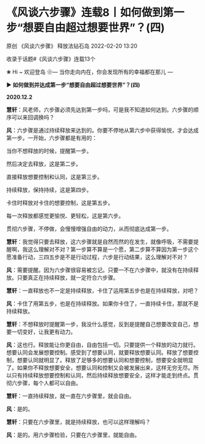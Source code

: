 # 《风谈六步骤》连载8丨如何做到第一步“想要自由超过想要世界”？(四)

原创 《风谈六步骤》 释放法钻石岛 2022-02-20 13:20

收录于话题#《风谈六步骤》连载13个

❀ Hi ~ 欢迎登岛 ❀—  当你走向内在，你会发现所有的幸福都在那儿 —

 




**► 如何做到并达成第一步“想要自由超过想要世界”？(四)**

**2020.12.2**

**慧轩**：风老师，六步骤必须先达到第一步吗，可是我不知道如何达到。六步骤的顺序可以来回调换吗？

**风**：六步骤是通过持续释放来达到的。你要不停地从第六步中获得愉悦，才会达成第一步。一开始，六步骤都是有用的：

当你不想释放的时候，提醒第一步。

然后决定去释放，这是第二步。

直接释放想要控制和认同，这是第三步。

持续释放，保持持续，这是第四步。

卡住时释放对卡住的想要控制，这是第五步。

每一次释放都感觉更愉悦、更轻松，这是第六步。

贯彻六步骤，不停做，会慢慢增强自由的动力，从而彻底达成第一步。

**慧轩**：我觉得只要去释放，这六步骤就是自然而然的在发生，就像呼吸，不需要提醒啊，我这么理解对不对？第一步算不算是一个愿，第二步算不算因为第一步这个愿准备行动，三四五步是不是行动过程，六步是行动结果，这么理解对不对？

**风**：需要提醒。因为六步骤很容易被忘记。只要一不在六步骤中，就没有在持续释放。只要真正在持续释放，就一定符合六步骤。

**慧轩**：一直释放也不一定是持续释放，卡住了运用第五步也是在持续释放，对吧？

**风**：卡住了用第五步，也是在持续释放。如果你卡住了，一直持续卡住，那就不是持续释放。

**慧轩**：不想释放时提醒第一步，我没什么感觉，反到是提醒自己想要改变自己，想要一切变好，让我更有动力。

**风**：这也行。释放能让你更自由，自由包括一切。只要提供一个释放的动力就行。想要认同会发展想要控制。感受到了想要认同，就要释放想要认同。释放了想要控制，想要认同就明显了。释放了足够多的想要认同和想要控制，想要安全就明显了。如果你不释放想要安全，想要认同和控制又会被发展出来，这样无穷无尽。所以只有持续释放想要控制和认同，然后持续释放想要安全，这样才能走到终点。贯彻六步骤，每个人都可以自由。

**慧轩**：一直持续释放，就一直在六步骤里，就会自由。

**风**：是的。

**慧轩**：只要在六步骤里，就是持续释放，也可以这样理解吗？

**风**：是的。用六步骤检验，只要在六步骤里，就能自由。
